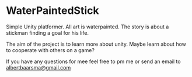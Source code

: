# WaterPaintedStick
Simple Unity platformer. All art is waterpainted. The story is about a stickman finding a goal for his life.

The aim of the project is to learn more about unity. Maybe learn about how to cooperate with others on a game? 

If you have any questions for mee feel free to pm me or send an email to albertbaarsma@gmail.com 
